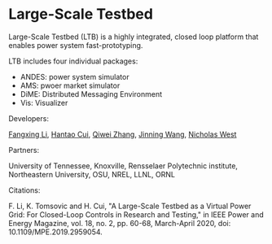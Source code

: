 # Large-Scale Testbed

Large-Scale Testbed (LTB) is a highly integrated, closed loop platform that enables power system fast-prototyping.

LTB includes four individual packages:

- ANDES: power system simulator
- AMS: pwoer market simulator
- DiME: Distributed Messaging Environment
- Vis: Visualizer

Developers:

[Fangxing Li](http://web.eecs.utk.edu/~fli6/), [Hantao Cui](https://github.com/cuihantao), [Qiwei Zhang](https://github.com/qzhang41), [Jinning Wang](https://github.com/jinningwang), [Nicholas West](https://github.com/TheHashTableSlasher)

Partners:

University of Tennessee, Knoxville, Rensselaer Polytechnic institute, Northeastern University, OSU, NREL, LLNL, ORNL

Citations:

F. Li, K. Tomsovic and H. Cui, "A Large-Scale Testbed as a Virtual Power Grid: For Closed-Loop Controls in Research and Testing," in IEEE Power and Energy Magazine, vol. 18, no. 2, pp. 60-68, March-April 2020, doi: 10.1109/MPE.2019.2959054.
